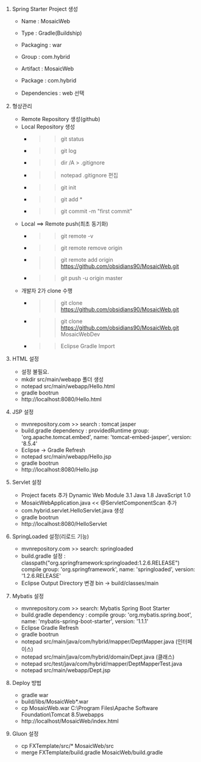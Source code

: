 
1. Spring Starter Project 생성

	- Name : MosaicWeb
	- Type : Gradle(Buildship)
	- Packaging : war
	- Group : com.hybrid
	- Artifact : MosaicWeb
	- Package : com.hybrid
	
	- Dependencies : web 선택

2. 형상관리
	- Remote Repository 생성(github)
	- Local Repository 생성
		- >> git status
		- >> git log
		- >> dir /A > .gitignore
		- >> notepad .gitignore 편집
		- >> git init
		- >> git add *
		- >> git commit -m "first commit"
	- Local ==> Remote push(최초 동기화)
		- >> git remote -v
		- >> git remote remove origin
		- >> git remote add origin https://github.com/obsidians90/MosaicWeb.git
		- >> git push -u origin master
	- 개발자 2가 clone 수행
		- >> git clone https://github.com/obsidians90/MosaicWeb.git
		- >> git clone https://github.com/obsidians90/MosaicWeb.git MosaicWebDev
		- >> Eclipse Gradle Import
		
3. HTML 설정
	- 설정 불필요.
	- mkdir src/main/webapp 폴더 생성
	- notepad src/main/webapp/Hello.html
	- gradle bootrun
	- http://localhost:8080/Hello.html
	
4. JSP 설정
	- mvnrepository.com >> search : tomcat jasper
	- build.gradle dependency : 
		providedRuntime group: 'org.apache.tomcat.embed', name: 'tomcat-embed-jasper', version: '8.5.4'
	- Eclipse -> Gradle Refresh
	- notepad src/main/webapp/Hello.jsp
	- gradle bootrun
	- http://localhost:8080/Hello.jsp
	
5. Servlet 설정
	- Project facets 추가
		Dynamic Web Module 3.1
		Java 1.8
		JavaScript 1.0
	- MosaicWebApplication.java << @ServletComponentScan 추가
	- com.hybrid.servlet.HelloServlet.java 생성
	- gradle bootrun
	- http://localhost:8080/HelloServlet
	
6. SpringLoaded 설정(리로드 기능)
	- mvnrepository.com >> search: springloaded
	- build.gradle 설정 :
		classpath("org.springframework:springloaded:1.2.6.RELEASE")
		compile group: 'org.springframework', name: 'springloaded', version: '1.2.6.RELEASE'
	- Eclipse Output Directory 변경
		bin -> build/classes/main

7. Mybatis 설정
	- mvnrepository.com >> search: Mybatis Spring Boot Starter
	- build.gradle dependency : 
			compile group: 'org.mybatis.spring.boot', name: 'mybatis-spring-boot-starter', version: '1.1.1'
	- Eclipse Gradle Refresh
	- gradle bootrun
	- notepad src/main/java/com/hybrid/mapper/DeptMapper.java (인터페이스)
	- notepad src/main/java/com/hybrid/domain/Dept.java (클래스)
	- notepad src/test/java/com/hybrid/mapper/DeptMapperTest.java
	- notepad src/main/webapp/Dept.jsp
	
8. Deploy 방법
	- gradle war
	- build/libs/MosaicWeb*.war
	- cp MosaicWeb.war C:\Program Files\Apache Software Foundation\Tomcat 8.5\webapps
	- http://localhost/MosaicWeb/index.html
	
9. Gluon 설정
	- cp FXTemplate/src/* MosaicWeb/src
	- merge FXTemplate/build.gradle MosaicWeb/build.gradle
	
	